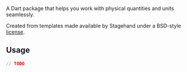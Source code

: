A Dart package that helps you work with physical quantities and units 
seamlessly.

Created from templates made available by Stagehand under a BSD-style
[license](https://github.com/dart-lang/stagehand/blob/master/LICENSE).

## Usage

```dart
// TODO
```
